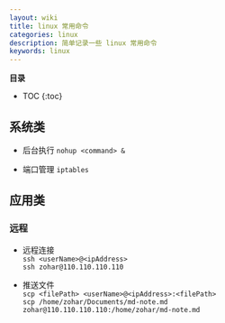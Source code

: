 ```yaml
---
layout: wiki
title: linux 常用命令
categories: linux
description: 简单记录一些 linux 常用命令
keywords: linux
---
```


**目录**

* TOC
{:toc}

## 系统类

* 后台执行 `nohup <command> &`  

* 端口管理 `iptables`

## 应用类

### 远程

* 远程连接  
`ssh <userName>@<ipAddress>`  
`ssh zohar@110.110.110.110`

* 推送文件  
`scp <filePath> <userName>@<ipAddress>:<filePath>`  
`scp /home/zohar/Documents/md-note.md zohar@110.110.110.110:/home/zohar/md-note.md`
